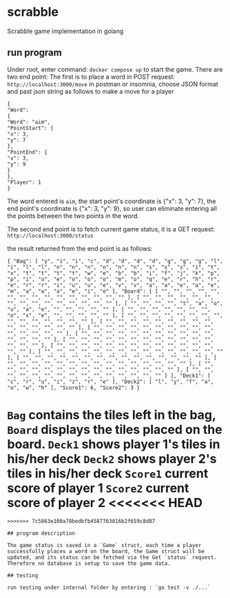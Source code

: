 # scrabble

Scrabble game implementation in golang

## run program

Under root, enter command: `docker compose up` to start the game.
There are two end point:
The first is to place a word in POST request: `http://localhost:3000/move`
in postman or insomnia, choose JSON format and past json string as follows to make a move for a player

```
{
"Word":
{
"Word": "aim",
"PointStart": {
"x": 3,
"y": 7
},
"PointEnd": {
"x": 3,
"y": 9
}
},
"Player": 1
}
```

The word entered is `aim`, the start point's coordinate is {"x": 3, "y": 7}, the end point's coordinate is {"x": 3, "y": 9}, so user can eliminate entering all the points between the two points in the word.

The second end point is to fetch current game status, it is a GET request: `http://localhost:3000/status`

the result returned from the end point is as follows:


`{
	"Bag": [
		"y",
		"i",
		"i",
		"c",
		"d",
		"d",
		"d",
		"d",
		"g",
		"g",
		"g",
		"l",
		"i",
		"l",
		"l",
		"n",
		"n",
		"n",
		"n",
		"n",
		"n",
		"s",
		"s",
		"s",
		"i",
		"t",
		"x",
		"t",
		"t",
		"t",
		"t",
		"w",
		"e",
		"b",
		"b",
		"i",
		"f",
		"j",
		"k",
		"p",
		"p",
		"i",
		"o",
		"e",
		"o",
		"o",
		"o",
		"m",
		"o",
		"q",
		"e",
		"r",
		"h",
		"r",
		"e",
		"r",
		"r",
		"i",
		"u",
		"u",
		"e",
		"v",
		"v",
		"a",
		"a",
		"e",
		"a",
		"e",
		"m",
		"a",
		"a",
		"a",
		"e",
		"i",
		"e"
	],
	"Board": [
		[
			"",
			"",
			"",
			"",
			"",
			"",
			"",
			"",
			"",
			"",
			"",
			"",
			"",
			"",
			""
		],
		[
			"",
			"",
			"",
			"",
			"",
			"",
			"",
			"",
			"",
			"",
			"",
			"",
			"",
			"",
			""
		],
		[
			"",
			"",
			"",
			"",
			"t",
			"a",
			"o",
			"u",
			"a",
			"e",
			"",
			"",
			"",
			"",
			""
		],
		[
			"",
			"",
			"",
			"",
			"",
			"",
			"",
			"o",
			"s",
			"e",
			"",
			"",
			"",
			"",
			""
		],
		[
			"",
			"",
			"",
			"",
			"",
			"",
			"",
			"",
			"",
			"",
			"",
			"",
			"",
			"",
			""
		],
		[
			"",
			"",
			"",
			"",
			"",
			"",
			"",
			"",
			"",
			"",
			"",
			"",
			"",
			"",
			""
		],
		[
			"",
			"",
			"",
			"",
			"",
			"",
			"",
			"",
			"",
			"",
			"",
			"",
			"",
			"",
			""
		],
		[
			"",
			"",
			"",
			"",
			"",
			"",
			"",
			"",
			"",
			"",
			"",
			"",
			"",
			"",
			""
		],
		[
			"",
			"",
			"",
			"",
			"",
			"",
			"",
			"",
			"",
			"",
			"",
			"",
			"",
			"",
			""
		],
		[
			"",
			"",
			"",
			"",
			"",
			"",
			"",
			"",
			"",
			"",
			"",
			"",
			"",
			"",
			""
		],
		[
			"",
			"",
			"",
			"",
			"",
			"",
			"",
			"",
			"",
			"",
			"",
			"",
			"",
			"",
			""
		],
		[
			"",
			"",
			"",
			"",
			"",
			"",
			"",
			"",
			"",
			"",
			"",
			"",
			"",
			"",
			""
		],
		[
			"",
			"",
			"",
			"",
			"",
			"",
			"",
			"",
			"",
			"",
			"",
			"",
			"",
			"",
			""
		],
		[
			"",
			"",
			"",
			"",
			"",
			"",
			"",
			"",
			"",
			"",
			"",
			"",
			"",
			"",
			""
		],
		[
			"",
			"",
			"",
			"",
			"",
			"",
			"",
			"",
			"",
			"",
			"",
			"",
			"",
			"",
			""
		]
	],
	"Deck1": [
		"c",
		"r",
		"u",
		"i",
		"z",
		"r",
		"e"
	],
	"Deck2": [
		"l",
		"y",
		"f",
		"a",
		"o",
		"w",
		"h"
	],
	"Score1": 6,
	"Score2": 3
}`

`Bag` contains the tiles left in the bag,
`Board` displays the tiles placed on the board.
`Deck1` shows player 1's tiles in his/her deck
`Deck2` shows player 2's tiles in his/her deck
`Score1` current score of player 1
`Score2` current score of player 2
<<<<<<< HEAD
=======
````
>>>>>>> 7c5863e100a78bedbfb4587763816b2f659c8d87

## program description

The game status is saved in a `Game` struct, each time a player successfully places a word on the board, the Game struct will be updated, and its status can be fetched via the Get `status` request. Therefore no database is setup to save the game data.

## testing

run testing under internal folder by entering : `go test -v ./...`
